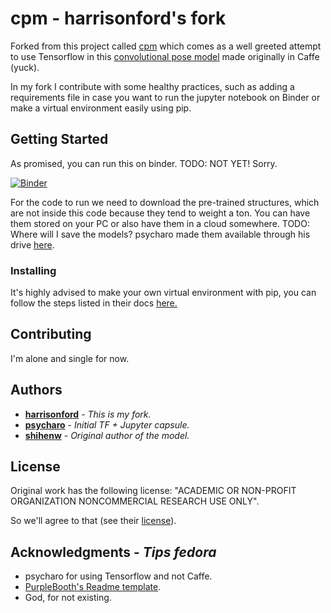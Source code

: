 # cpm - harrisonford's fork

Forked from this project called [cpm](https://github.com/psycharo) which comes as a well greeted attempt 
to use Tensorflow in this [convolutional pose model](https://github.com/shihenw/convolutional-pose-machines-release)
 made originally in Caffe (yuck).
 
 In my fork I contribute with some healthy practices, such as adding a requirements file in case you want to run
 the jupyter notebook on Binder or make a virtual environment easily using pip.

## Getting Started

As promised, you can run this on binder. TODO: NOT YET! Sorry.

[![Binder](https://mybinder.org/badge.svg)](https://mybinder.org/v2/gh/harrisonford/cpm/master?filepath=https%3A%2F%2Fgithub.com%2Fharrisonford%2Fcpm%2Fblob%2Fmaster%2Fexample.ipynb)

For the code to run we need to download the pre-trained structures, which are not inside this code because they tend
to weight a ton. You can have them stored on your PC or also have them in a cloud somewhere.
TODO: Where will I save the models? psycharo made them available through his drive 
[here](https://drive.google.com/drive/folders/0Bw6m_66JSYLld0NESGQ4QUNEdFk).


### Installing

It's highly advised to make your own virtual environment with pip, you can follow the steps listed
 in their docs [here.](https://packaging.python.org/guides/installing-using-pip-and-virtualenv/)


## Contributing

I'm alone and single for now.


## Authors

* **[harrisonford](https://github.com/harrisonford)** - *This is my fork.*
* **[psycharo](https://github.com/psycharo)** - *Initial TF + Jupyter capsule.*
* **[shihenw](https://github.com/shihenw)** - *Original author of the model.*


## License

Original work has the following license: 
"ACADEMIC OR NON-PROFIT ORGANIZATION NONCOMMERCIAL RESEARCH USE ONLY".

So we'll agree to that 
(see their [license](https://github.com/shihenw/convolutional-pose-machines-release/blob/master/LICENSE)).

## Acknowledgments - *Tips fedora*
* psycharo for using Tensorflow and not Caffe.
* [PurpleBooth's Readme template](https://gist.github.com/PurpleBooth/109311bb0361f32d87a2).
* God, for not existing.


